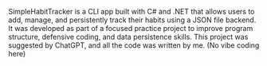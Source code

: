 SimpleHabitTracker is a CLI app built with C# and .NET that allows users to add, manage, and persistently track their habits using a JSON file backend. It was developed as part of a focused practice project to improve program structure, defensive coding, and data persistence skills. This project was suggested by ChatGPT, and all the code was written by me. (No vibe coding here)
